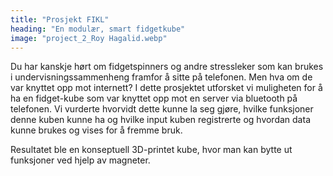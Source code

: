 ```yaml
---
title: "Prosjekt FIKL"
heading: "En modulær, smart fidgetkube"
image: "project_2_Roy Hagalid.webp"
---
```


Du har kanskje hørt om fidgetspinners og andre stressleker som kan brukes i undervisningssammenheng framfor å sitte på telefonen. Men hva om de var knyttet opp mot internett? I dette prosjektet utforsket vi muligheten for å ha en fidget-kube som var knyttet opp mot en server via bluetooth på telefonen. Vi vurderte hvorvidt dette kunne la seg gjøre, hvilke funksjoner denne kuben kunne ha og hvilke input kuben registrerte og hvordan data kunne brukes og vises for å fremme bruk.

Resultatet ble en konseptuell 3D-printet kube, hvor man kan bytte ut funksjoner ved hjelp av magneter.
